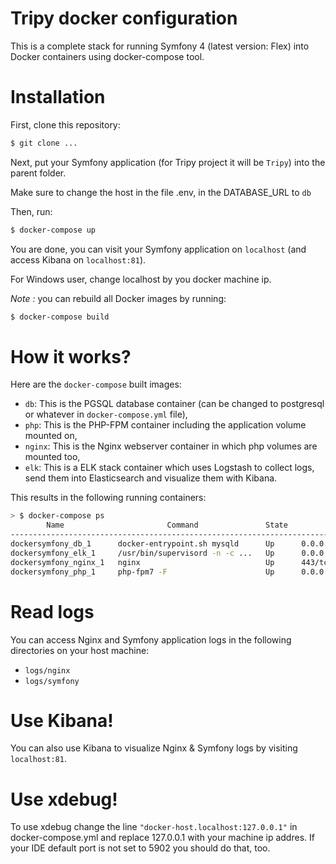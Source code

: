 # Tripy docker configuration

This is a complete stack for running Symfony 4 (latest version: Flex) into Docker containers using docker-compose tool.

# Installation

First, clone this repository:

```bash
$ git clone ...
```

Next, put your Symfony application (for Tripy project it will be `Tripy`) into the parent folder.

Make sure to change the host in the file .env, in the DATABASE_URL to `db`

Then, run:

```bash
$ docker-compose up
```

You are done, you can visit your Symfony application on `localhost` (and access Kibana on `localhost:81`).

For Windows user, change localhost by you docker machine ip.

_Note :_ you can rebuild all Docker images by running:

```bash
$ docker-compose build
```

# How it works?

Here are the `docker-compose` built images:

- `db`: This is the PGSQL database container (can be changed to postgresql or whatever in `docker-compose.yml` file),
- `php`: This is the PHP-FPM container including the application volume mounted on,
- `nginx`: This is the Nginx webserver container in which php volumes are mounted too,
- `elk`: This is a ELK stack container which uses Logstash to collect logs, send them into Elasticsearch and visualize them with Kibana.

This results in the following running containers:

```bash
> $ docker-compose ps
        Name                       Command               State              Ports
--------------------------------------------------------------------------------------------
dockersymfony_db_1      docker-entrypoint.sh mysqld      Up      0.0.0.0:5432->5432/tcp
dockersymfony_elk_1     /usr/bin/supervisord -n -c ...   Up      0.0.0.0:81->80/tcp
dockersymfony_nginx_1   nginx                            Up      443/tcp, 0.0.0.0:80->80/tcp
dockersymfony_php_1     php-fpm7 -F                      Up      0.0.0.0:9000->9000/tcp
```

# Read logs

You can access Nginx and Symfony application logs in the following directories on your host machine:

- `logs/nginx`
- `logs/symfony`

# Use Kibana!

You can also use Kibana to visualize Nginx & Symfony logs by visiting `localhost:81`.

# Use xdebug!

To use xdebug change the line `"docker-host.localhost:127.0.0.1"` in docker-compose.yml and replace 127.0.0.1 with your machine ip addres.
If your IDE default port is not set to 5902 you should do that, too.
